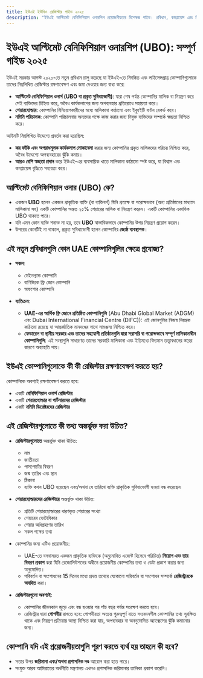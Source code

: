 ```yaml
---
title: ইউএই ইউবিও রেজিস্টার গাইড ২০২৫
description: "ইউএই আল্টিমেট বেনিফিশিয়াল ওনারশিপ প্রয়োজনীয়তার বিশেষজ্ঞ গাইড। প্রবিধান, কমপ্লায়েন্স এবং রিপোর্টিং বাধ্যবাধকতার সম্পূর্ণ পর্যালোচনা।"
---
```


# ইউএই আল্টিমেট বেনিফিশিয়াল ওনারশিপ (UBO): সম্পূর্ণ গাইড ২০২৫

ইউএই সরকার আগস্ট ২০২০-তে নতুন প্রবিধান চালু করেছে যা ইউএই-তে নিবন্ধিত এবং লাইসেন্সপ্রাপ্ত কোম্পানিগুলোকে তাদের নিম্নলিখিত রেজিস্টার রক্ষণাবেক্ষণ এবং জমা দেওয়ার জন্য বাধ্য করে:

- **আল্টিমেট বেনিফিশিয়াল ওনার্স (UBO বা প্রকৃত সুবিধাভোগী)**: যারা শেষ পর্যন্ত কোম্পানির মালিক বা নিয়ন্ত্রণ করে সেই ব্যক্তিদের চিহ্নিত করে, অবৈধ কার্যকলাপের জন্য অপব্যবহার প্রতিরোধে সহায়তা করে।
- **শেয়ারহোল্ডার**: কোম্পানির বিনিয়োগকারীদের মধ্যে মালিকানা কাঠামো এবং ইক্যুইটি বণ্টন রেকর্ড করে।
- **নমিনি পরিচালক**: কোম্পানি পরিচালনায় অন্যদের পক্ষে কাজ করার জন্য নিযুক্ত ব্যক্তিদের সম্পর্কে স্বচ্ছতা নিশ্চিত করে।

আইনটি নিম্নলিখিত উদ্দেশ্যে প্রবর্তন করা হয়েছিল:

- **কর ফাঁকি এবং অপরাধমূলক কার্যকলাপ মোকাবেলা** করার জন্য কোম্পানির প্রকৃত মালিকদের পরিচয় নিশ্চিত করে, অবৈধ উদ্দেশ্যে অপব্যবহারের ঝুঁকি কমায়।
- **আরও বেশি স্বচ্ছতা প্রদান** করে ইউএই-এর ব্যবসায়িক খাতে মালিকানা কাঠামো স্পষ্ট করে, যা বিশ্বাস এবং কমপ্লায়েন্স বৃদ্ধিতে সহায়তা করে।

## আল্টিমেট বেনিফিশিয়াল ওনার (UBO) কে?

- একজন **UBO** হলেন একজন প্রাকৃতিক ব্যক্তি (বা ব্যক্তিবর্গ) যিনি প্রত্যক্ষ বা পরোক্ষভাবে (অন্য প্রতিষ্ঠানের মাধ্যমে মালিকানা সহ) একটি কোম্পানির অন্তত ২৫% শেয়ারের মালিক বা নিয়ন্ত্রণ করেন। একটি কোম্পানির একাধিক UBO থাকতে পারে।
- যদি এমন কোন ব্যক্তি শনাক্ত না হয়, তবে **UBO** স্বাভাবিকভাবে কোম্পানির উপর নিয়ন্ত্রণ প্রয়োগ করেন।
- উপরের কোনটিই না থাকলে, প্রকৃত সুবিধাভোগী হলেন কোম্পানির **জ্যেষ্ঠ ব্যবস্থাপক**।

## এই নতুন প্রবিধানগুলি কোন UAE কোম্পানিগুলির ক্ষেত্রে প্রযোজ্য?

- **সকল**:

  - মেইনল্যান্ড কোম্পানি
  - বাণিজ্যিক ফ্রি জোন কোম্পানি
  - অফশোর কোম্পানি

- **ব্যতিক্রম**:
  - **UAE-এর আর্থিক ফ্রি জোনে প্রতিষ্ঠিত কোম্পানিগুলি** (Abu Dhabi Global Market (ADGM) এবং Dubai International Financial Centre (DIFC)): এই জোনগুলির নিজস্ব নিয়ন্ত্রক কাঠামো রয়েছে যা আন্তর্জাতিক মানদণ্ডের সাথে সামঞ্জস্য নিশ্চিত করে।
  - **ফেডারেল বা স্থানীয় সরকার এবং তাদের সহযোগী প্রতিষ্ঠানগুলি দ্বারা সরাসরি বা পরোক্ষভাবে সম্পূর্ণ মালিকানাধীন কোম্পানিগুলি**: এই সংস্থাগুলি সাধারণত তাদের সরকারি মালিকানা এবং ইতিমধ্যে বিদ্যমান তত্ত্বাবধানের স্তরের কারণে অব্যাহতি পায়।

## ইউএই কোম্পানিগুলোকে কী কী রেজিস্টার রক্ষণাবেক্ষণ করতে হয়?

কোম্পানিকে অবশ্যই রক্ষণাবেক্ষণ করতে হবে:

- একটি **বেনিফিশিয়াল ওনার্স রেজিস্টার**
- একটি **শেয়ারহোল্ডার বা পার্টনারদের রেজিস্টার**
- একটি **নমিনি ডিরেক্টরদের রেজিস্টার**

## এই রেজিস্টারগুলোতে কী তথ্য অন্তর্ভুক্ত করা উচিত?

- **রেজিস্টারগুলোতে** অন্তর্ভুক্ত থাকা উচিত:

  - নাম
  - জাতীয়তা
  - পাসপোর্টের বিবরণ
  - জন্ম তারিখ এবং স্থান
  - ঠিকানা
  - ব্যক্তি কখন UBO হয়েছেন এবং/অথবা যে তারিখে ব্যক্তি প্রাকৃতিক সুবিধাভোগী হওয়া বন্ধ করেছেন

- **শেয়ারহোল্ডারদের রেজিস্টারে** অন্তর্ভুক্ত থাকা উচিত:

  - প্রতিটি শেয়ারহোল্ডারের ধারণকৃত শেয়ারের সংখ্যা
  - শেয়ারের ভোটাধিকার
  - শেয়ার অধিগ্রহণের তারিখ
  - সকল পক্ষের তথ্য

- কোম্পানির জন্য এটিও প্রয়োজনীয়:

  - UAE-তে বসবাসরত একজন প্রাকৃতিক ব্যক্তিকে (অনুমোদিত এজেন্ট হিসেবে পরিচিত) **নিয়োগ এবং তার বিবরণ প্রকাশ** করা যিনি রেজোলিউশনের অধীনে প্রয়োজনীয় কোম্পানির তথ্য ও ডেটা প্রকাশ করার জন্য অনুমোদিত।
  - পরিবর্তন বা সংশোধনের 15 দিনের মধ্যে প্রদত্ত তথ্যের যেকোনো পরিবর্তন বা সংশোধন সম্পর্কে **রেজিস্ট্রারকে অবহিত** করা।

- **রেজিস্টারগুলো অবশ্যই**:
  - কোম্পানির জীবনকাল জুড়ে এবং বন্ধ হওয়ার পর পাঁচ বছর পর্যন্ত সংরক্ষণ করতে হবে।
  - রেজিস্ট্রার দ্বারা **গোপনীয়** রাখতে হবে: গোপনীয়তা অত্যন্ত গুরুত্বপূর্ণ যাতে সংবেদনশীল কোম্পানির তথ্য সুরক্ষিত থাকে এবং নিয়ন্ত্রণ প্রক্রিয়ায় আস্থা নিশ্চিত করা যায়, অপব্যবহার বা অননুমোদিত অ্যাক্সেসের ঝুঁকি কমানোর জন্য।

## কোম্পানি যদি এই প্রয়োজনীয়তাগুলি পূরণ করতে ব্যর্থ হয় তাহলে কী হবে?

- সত্তার উপর **জরিমানা এবং/অথবা প্রশাসনিক দণ্ড** আরোপ করা হতে পারে।
- সংযুক্ত আরব আমিরাতের অর্থনীতি মন্ত্রণালয় এখনও প্রশাসনিক জরিমানার তালিকা প্রকাশ করেনি।

